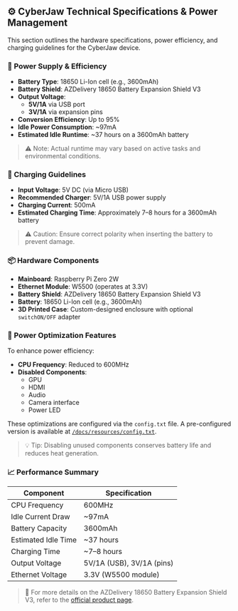 
## ⚙️ CyberJaw Technical Specifications & Power Management

This section outlines the hardware specifications, power efficiency, and charging guidelines for the CyberJaw device.

### 🔋 Power Supply & Efficiency

- **Battery Type**: 18650 Li-Ion cell (e.g., 3600mAh)
- **Battery Shield**: AZDelivery 18650 Battery Expansion Shield V3
- **Output Voltage**:
  - **5V/1A** via USB port
  - **3V/1A** via expansion pins
- **Conversion Efficiency**: Up to 95%
- **Idle Power Consumption**: ~97mA
- **Estimated Idle Runtime**: ~37 hours on a 3600mAh battery

> ⚠️ Note: Actual runtime may vary based on active tasks and environmental conditions.

### 🔌 Charging Guidelines

- **Input Voltage**: 5V DC (via Micro USB)
- **Recommended Charger**: 5V/1A USB power supply
- **Charging Current**: 500mA
- **Estimated Charging Time**: Approximately 7–8 hours for a 3600mAh battery

> ⚠️ Caution: Ensure correct polarity when inserting the battery to prevent damage.

### 📦 Hardware Components

- **Mainboard**: Raspberry Pi Zero 2W
- **Ethernet Module**: W5500 (operates at 3.3V)
- **Battery Shield**: AZDelivery 18650 Battery Expansion Shield V3
- **Battery**: 18650 Li-Ion cell (e.g., 3600mAh)
- **3D Printed Case**: Custom-designed enclosure with optional `switchON/OFF` adapter

### 🔧 Power Optimization Features

To enhance power efficiency:

- **CPU Frequency**: Reduced to 600MHz
- **Disabled Components**:
  - GPU
  - HDMI
  - Audio
  - Camera interface
  - Power LED

These optimizations are configured via the `config.txt` file. A pre-configured version is available at [`/docs/resources/config.txt`](./docs/resources/config.txt).

> 💡 Tip: Disabling unused components conserves battery life and reduces heat generation.

### 📈 Performance Summary

| Component           | Specification           |
|---------------------|-------------------------|
| CPU Frequency       | 600MHz                  |
| Idle Current Draw   | ~97mA                   |
| Battery Capacity    | 3600mAh                 |
| Estimated Idle Time | ~37 hours               |
| Charging Time       | ~7–8 hours              |
| Output Voltage      | 5V/1A (USB), 3V/1A (pins)|
| Ethernet Voltage    | 3.3V (W5500 module)     |

> 🔗 For more details on the AZDelivery 18650 Battery Expansion Shield V3, refer to the [official product page](https://www.az-delivery.de/en/products/battery-expansion-shield-18650-v3-inkl-usb-kabel).

